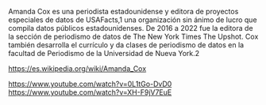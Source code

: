 Amanda Cox es una periodista estadounidense y editora de proyectos especiales de datos de USAFacts,1​ una organización sin ánimo de lucro que compila datos públicos estadounidenses. De 2016 a 2022 fue la editora de la sección de periodismo de datos de The New York Times The Upshot. Cox también desarrolla el currículo y da clases de periodismo de datos en la facultad de Periodismo de la Universidad de Nueva York.2​ 

https://es.wikipedia.org/wiki/Amanda_Cox

https://www.youtube.com/watch?v=0L1tGo-DvD0
https://www.youtube.com/watch?v=XH-F9jV7EuE
